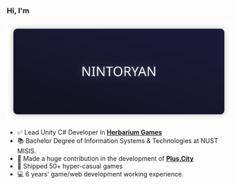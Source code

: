 ### Hi, I'm
<img src="/fancytitle.svg" alt="NINTORYAN" />
<ul>
  <li>✅ Lead Unity C# Developer in <a href=https://herbariumgames.com/><b>Herbarium Games</b></a></li>
  <li>📚 Bachelor Degree of Information Systems & Technologies at NUST MISIS.</li>
  <li>💪 Made a huge contribution in the development of <a href=https://plus-city.ru/><b>Plus.City</b></a></li>
  <li>🚀 Shipped 50+ hyper-casual games</li>
  <li>💻 6 years' game/web development working experience.</li>
</ul> 
